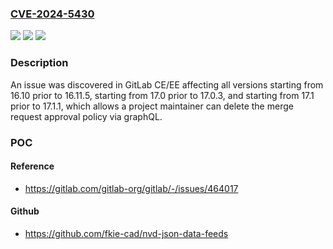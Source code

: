 ### [CVE-2024-5430](https://cve.mitre.org/cgi-bin/cvename.cgi?name=CVE-2024-5430)
![](https://img.shields.io/static/v1?label=Product&message=GitLab&color=blue)
![](https://img.shields.io/static/v1?label=Version&message=16.10%3C%2016.11.5%20&color=brighgreen)
![](https://img.shields.io/static/v1?label=Vulnerability&message=CWE-284%3A%20Improper%20Access%20Control&color=brighgreen)

### Description

An issue was discovered in GitLab CE/EE affecting all versions starting from 16.10 prior to 16.11.5, starting from 17.0 prior to 17.0.3, and starting from 17.1 prior to 17.1.1, which allows a project maintainer can delete the merge request approval policy via graphQL.

### POC

#### Reference
- https://gitlab.com/gitlab-org/gitlab/-/issues/464017

#### Github
- https://github.com/fkie-cad/nvd-json-data-feeds

